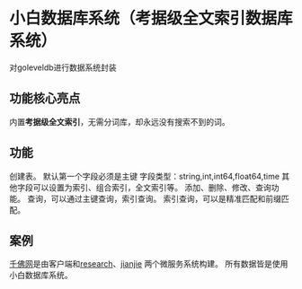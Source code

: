 # 小白数据库系统（考据级全文索引数据库系统）  
对goleveldb进行数据系统封装  

## 功能核心亮点  
内置**考据级全文索引**，无需分词库，却永远没有搜索不到的词。  

## 功能
创建表。 
默认第一个字段必须是主键 
字段类型：string,int,int64,float64,time
其他字段可以设置为索引、组合索引，全文索引等。
添加、删除、修改、查询功能。
查询，可以通过主键查询，索引查询。
索引查询，可以是精准匹配和前缀匹配。


## 案例 
[千佛网](http://www.soufoshuo.com)是由客户端和[research](https://github.com/liaoran123/research)、[jianjie](https://github.com/liaoran123/jianjie) 两个微服务系统构建。
所有数据皆是使用小白数据库系统。

 
 
 
